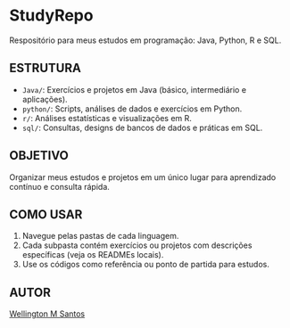<!-- <p align=center><img src='https://fernandogiannini.com.br/wp-content/uploads/2022/11/2db41b_3795d9bd8066409380fdbf6d1c502b76_mv2-1.gif'/></p>
-->

# StudyRepo
Respositório para meus estudos em programação: Java, Python, R e SQL.

## ESTRUTURA
- `Java/`: Exercícios e projetos em Java (básico, intermediário e aplicações).
- `python/`: Scripts, análises de dados e exercícios em Python.
- `r/`: Análises estatísticas e visualizações em R.
- `sql/`: Consultas, designs de bancos de dados e práticas em SQL.

## OBJETIVO
Organizar meus estudos e projetos em um único lugar para aprendizado contínuo e consulta rápida.

## COMO USAR
1. Navegue pelas pastas de cada linguagem.
2. Cada subpasta contém exercícios ou projetos com descrições específicas (veja os READMEs locais).
3. Use os códigos como referência ou ponto de partida para estudos.

## AUTOR
[Wellington M Santos](https://www.linkedin.com/in/wellington-moreira-santos/)